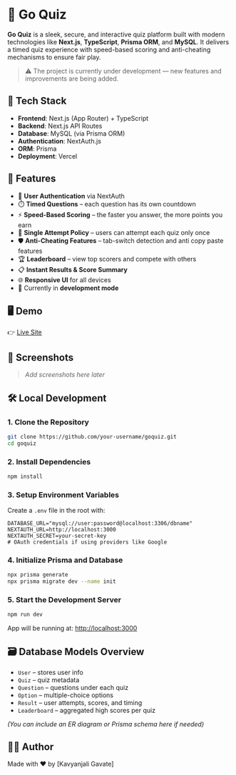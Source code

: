 

# 🧠 Go Quiz

**Go Quiz** is a sleek, secure, and interactive quiz platform built with modern technologies like **Next.js**, **TypeScript**, **Prisma ORM**, and **MySQL**. It delivers a timed quiz experience with speed-based scoring and anti-cheating mechanisms to ensure fair play.

> ⚠️ The project is currently under development — new features and improvements are being added.

## 🚀 Tech Stack

* **Frontend**: Next.js (App Router) + TypeScript
* **Backend**: Next.js API Routes
* **Database**: MySQL (via Prisma ORM)
* **Authentication**: NextAuth.js
* **ORM**: Prisma
* **Deployment**: Vercel

## 🌟 Features

* 🔐 **User Authentication** via NextAuth
* ⏱️ **Timed Questions** – each question has its own countdown
* ⚡ **Speed-Based Scoring** – the faster you answer, the more points you earn
* 🚫 **Single Attempt Policy** – users can attempt each quiz only once
* 🛡️ **Anti-Cheating Features** – tab-switch detection and anti copy paste features
* 🏆 **Leaderboard** – view top scorers and compete with others
* 📋 **Instant Results & Score Summary**
* 🌐 **Responsive UI** for all devices
* 🧪 Currently in **development mode**

## 🖥️ Demo

👉 [Live Site](https://goquiz-peach.vercel.app)

## 📸 Screenshots

> *Add screenshots here later*

## 🛠️ Local Development

### 1. Clone the Repository

```bash
git clone https://github.com/your-username/goquiz.git
cd goquiz
```

### 2. Install Dependencies

```bash
npm install
```

### 3. Setup Environment Variables

Create a `.env` file in the root with:

```env
DATABASE_URL="mysql://user:password@localhost:3306/dbname"
NEXTAUTH_URL=http://localhost:3000
NEXTAUTH_SECRET=your-secret-key
# OAuth credentials if using providers like Google
```

### 4. Initialize Prisma and Database

```bash
npx prisma generate
npx prisma migrate dev --name init
```

### 5. Start the Development Server

```bash
npm run dev
```

App will be running at: [http://localhost:3000](http://localhost:3000)

## 🗃️ Database Models Overview

* `User` – stores user info
* `Quiz` – quiz metadata
* `Question` – questions under each quiz
* `Option` – multiple-choice options
* `Result` – user attempts, scores, and timing
* `Leaderboard` – aggregated high scores per quiz

*(You can include an ER diagram or Prisma schema here if needed)*

## 🧑‍💻 Author

Made with ❤️ by \[Kavyanjali Gavate]

